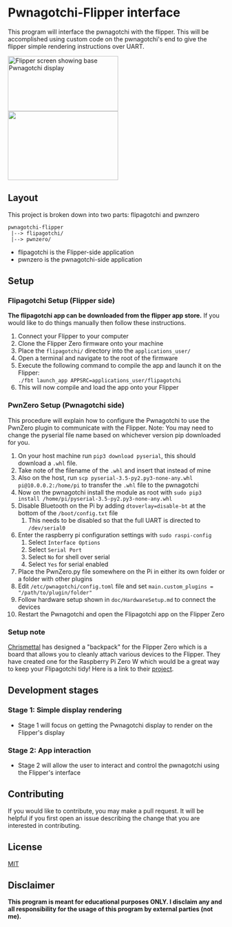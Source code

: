 # Pwnagotchi-Flipper interface
This program will interface the pwnagotchi with the flipper. This will be accomplished using custom code on the pwnagotchi's end to give the flipper simple rendering instructions over UART.

<img src='doc/attachments/PwnZeroBaseWFace.png' alt='Flipper screen showing base Pwnagotchi display' height="128" width="256"/>
<img src="doc/attachments/PwnInAction.gif" width="256" height="160"/>

## Layout
This project is broken down into two parts: flipagotchi and pwnzero
```
pwnagotchi-flipper
 |--> flipagotchi/
 |--> pwnzero/
```
- flipagotchi is the Flipper-side application
- pwnzero is the pwnagotchi-side application

## Setup
### Flipagotchi Setup (Flipper side)
<b>The flipagotchi app can be downloaded from the flipper app store.</b> If you would like to do things manually then follow these instructions.
1. Connect your Flipper to your computer
2. Clone the Flipper Zero firmware onto your machine
3. Place the ```flipagotchi/``` directory into the ```applications_user/```
4. Open a terminal and navigate to the root of the firmware
5. Execute the following command to compile the app and launch it on the Flipper:<br>
    ```./fbt launch_app APPSRC=applications_user/flipagotchi```
6. This will now compile and load the app onto your Flipper

### PwnZero Setup (Pwnagotchi side)
This procedure will explain how to configure the Pwnagotchi to use the PwnZero plugin to communicate with the Flipper. Note: You may need to change the pyserial file name based on whichever version pip downloaded for you.
1. On your host machine run `pip3 download pyserial`, this should download a `.whl` file.
2. Take note of the filename of the `.whl` and insert that instead of mine
3. Also on the host, run `scp pyserial-3.5-py2.py3-none-any.whl pi@10.0.0.2:/home/pi` to transfer the `.whl` file to the pwnagotchi
4. Now on the pwnagotchi install the module as root with `sudo pip3 install /home/pi/pyserial-3.5-py2.py3-none-any.whl`
5. Disable Bluetooth on the Pi by adding ```dtoverlay=disable-bt``` at the bottom of the ```/boot/config.txt``` file
    1. This needs to be disabled so that the full UART is directed to ```/dev/serial0```
6. Enter the raspberry pi configuration settings with `sudo raspi-config`
    1. Select `Interface Options`
    2. Select `Serial Port`
    3. Select `No` for shell over serial
    4. Select `Yes` for serial enabled
6. Place the PwnZero.py file somewhere on the Pi in either its own folder or a folder with other plugins
7. Edit ```/etc/pwnagotchi/config.toml``` file and set ```main.custom_plugins = "/path/to/plugin/folder"```
8. Follow hardware setup shown in `doc/HardwareSetup.md` to connect the devices
9. Restart the Pwnagotchi and open the Flipagotchi app on the Flipper Zero

### Setup note
[Chrismettal](https://github.com/Chrismettal) has designed a "backpack" for the Flipper Zero which is a board that allows you to cleanly attach various devices to the Flipper. They have created one for the Raspberry Pi Zero W which would be a great way to keep your Flipagotchi tidy! Here is a link to their [project](https://github.com/Chrismettal/flipper-zero-backpacks#raspberry-pi-zero-w).

## Development stages
### Stage 1: Simple display rendering
- Stage 1 will focus on getting the Pwnagotchi display to render on the Flipper's display

### Stage 2: App interaction
- Stage 2 will allow the user to interact and control the pwnagotchi using the Flipper's interface

## Contributing
If you would like to contribute, you may make a pull request. It will be helpful if you first open an issue describing the change that you are interested in contributing.

## License
[MIT](https://choosealicense.com/licenses/mit/)

## Disclaimer
<b>This program is meant for educational purposes ONLY. I disclaim any and all responsibility for the usage of this program by external parties (not me).</b>
